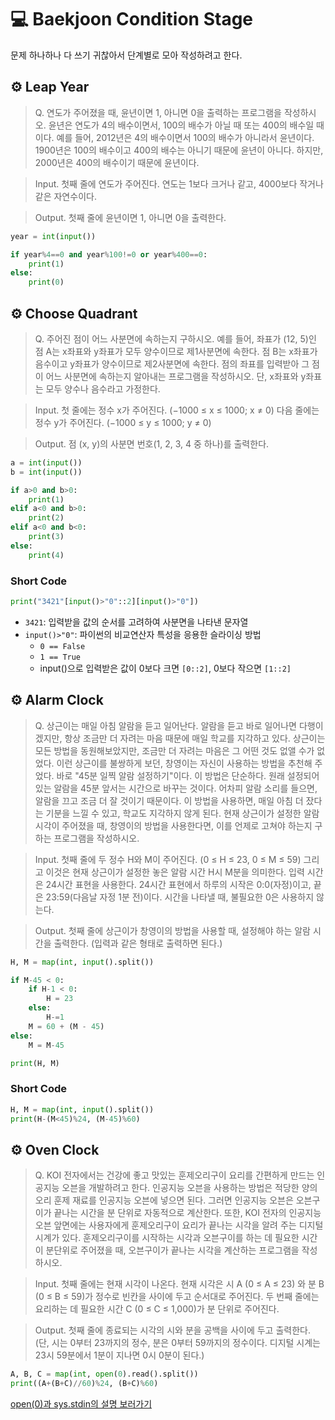 # 💻 Baekjoon Condition Stage

문제 하나하나 다 쓰기 귀찮아서 단계별로 모아 작성하려고 한다.

## ⚙️ Leap Year

>Q. 연도가 주어졌을 때, 윤년이면 1, 아니면 0을 출력하는 프로그램을 작성하시오.
윤년은 연도가 4의 배수이면서, 100의 배수가 아닐 때 또는 400의 배수일 때이다.
예를 들어, 2012년은 4의 배수이면서 100의 배수가 아니라서 윤년이다. 1900년은 100의 배수이고 400의 배수는 아니기 때문에 윤년이 아니다. 하지만, 2000년은 400의 배수이기 때문에 윤년이다.

>Input. 첫째 줄에 연도가 주어진다. 연도는 1보다 크거나 같고, 4000보다 작거나 같은 자연수이다.

>Output. 첫째 줄에 윤년이면 1, 아니면 0을 출력한다.

```python
year = int(input())

if year%4==0 and year%100!=0 or year%400==0:
    print(1)
else:
    print(0)
```
## ⚙️ Choose Quadrant

>Q. 주어진 점이 어느 사분면에 속하는지 구하시오.
예를 들어, 좌표가 (12, 5)인 점 A는 x좌표와 y좌표가 모두 양수이므로 제1사분면에 속한다. 점 B는 x좌표가 음수이고 y좌표가 양수이므로 제2사분면에 속한다.
점의 좌표를 입력받아 그 점이 어느 사분면에 속하는지 알아내는 프로그램을 작성하시오. 단, x좌표와 y좌표는 모두 양수나 음수라고 가정한다.

>Input. 첫 줄에는 정수 x가 주어진다. (−1000 ≤ x ≤ 1000; x ≠ 0) 다음 줄에는 정수 y가 주어진다. (−1000 ≤ y ≤ 1000; y ≠ 0)

>Output. 점 (x, y)의 사분면 번호(1, 2, 3, 4 중 하나)를 출력한다.

```python
a = int(input())
b = int(input())

if a>0 and b>0:
    print(1)
elif a<0 and b>0:
    print(2)
elif a<0 and b<0:
    print(3)
else:
    print(4)
```

### Short Code

```python
print("3421"[input()>"0"::2][input()>"0"])
```

- `3421`: 입력받을 값의 순서를 고려하여 사분면을 나타낸 문자열
- `input()>"0"`: 파이썬의 비교연산자 특성을 응용한 슬라이싱 방법
  - `0 == False`
  - `1 == True`
  - input()으로 입력받은 값이 0보다 크면 `[0::2]`, 0보다 작으면 `[1::2]`

## ⚙️ Alarm Clock

>Q. 상근이는 매일 아침 알람을 듣고 일어난다. 알람을 듣고 바로 일어나면 다행이겠지만, 항상 조금만 더 자려는 마음 때문에 매일 학교를 지각하고 있다.
상근이는 모든 방법을 동원해보았지만, 조금만 더 자려는 마음은 그 어떤 것도 없앨 수가 없었다.
이런 상근이를 불쌍하게 보던, 창영이는 자신이 사용하는 방법을 추천해 주었다.
바로 "45분 일찍 알람 설정하기"이다.
이 방법은 단순하다. 원래 설정되어 있는 알람을 45분 앞서는 시간으로 바꾸는 것이다. 
어차피 알람 소리를 들으면, 알람을 끄고 조금 더 잘 것이기 때문이다. 이 방법을 사용하면, 매일 아침 더 잤다는 기분을 느낄 수 있고, 학교도 지각하지 않게 된다.
현재 상근이가 설정한 알람 시각이 주어졌을 때, 창영이의 방법을 사용한다면, 이를 언제로 고쳐야 하는지 구하는 프로그램을 작성하시오.

>Input. 첫째 줄에 두 정수 H와 M이 주어진다. (0 ≤ H ≤ 23, 0 ≤ M ≤ 59) 그리고 이것은 현재 상근이가 설정한 놓은 알람 시간 H시 M분을 의미한다.
입력 시간은 24시간 표현을 사용한다. 24시간 표현에서 하루의 시작은 0:0(자정)이고, 끝은 23:59(다음날 자정 1분 전)이다. 시간을 나타낼 때, 불필요한 0은 사용하지 않는다.

>Output. 첫째 줄에 상근이가 창영이의 방법을 사용할 때, 설정해야 하는 알람 시간을 출력한다. (입력과 같은 형태로 출력하면 된다.)

```python
H, M = map(int, input().split())

if M-45 < 0:
    if H-1 < 0:
        H = 23
    else:
        H-=1
    M = 60 + (M - 45)
else:
    M = M-45

print(H, M)
```

### Short Code

```python
H, M = map(int, input().split())
print(H-(M<45)%24, (M-45)%60)
```

## ⚙️ Oven Clock

>Q. KOI 전자에서는 건강에 좋고 맛있는 훈제오리구이 요리를 간편하게 만드는 인공지능 오븐을 개발하려고 한다. 
인공지능 오븐을 사용하는 방법은 적당한 양의 오리 훈제 재료를 인공지능 오븐에 넣으면 된다. 
그러면 인공지능 오븐은 오븐구이가 끝나는 시간을 분 단위로 자동적으로 계산한다. 
또한, KOI 전자의 인공지능 오븐 앞면에는 사용자에게 훈제오리구이 요리가 끝나는 시각을 알려 주는 디지털 시계가 있다. 
훈제오리구이를 시작하는 시각과 오븐구이를 하는 데 필요한 시간이 분단위로 주어졌을 때, 오븐구이가 끝나는 시각을 계산하는 프로그램을 작성하시오.

>Input. 첫째 줄에는 현재 시각이 나온다. 현재 시각은 시 A (0 ≤ A ≤ 23) 와 분 B (0 ≤ B ≤ 59)가 정수로 빈칸을 사이에 두고 순서대로 주어진다.
두 번째 줄에는 요리하는 데 필요한 시간 C (0 ≤ C ≤ 1,000)가 분 단위로 주어진다. 

>Output. 첫째 줄에 종료되는 시각의 시와 분을 공백을 사이에 두고 출력한다. 
(단, 시는 0부터 23까지의 정수, 분은 0부터 59까지의 정수이다. 디지털 시계는 23시 59분에서 1분이 지나면 0시 0분이 된다.)

```python
A, B, C = map(int, open(0).read().split())
print((A+(B+C)//60)%24, (B+C)%60)
```

[open(0)과 sys.stdin의 설명 보러가기](https://it-neicebee.tistory.com/118)

